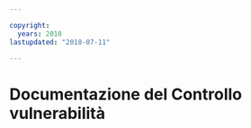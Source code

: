 ```yaml
---

copyright:
  years: 2018
lastupdated: "2018-07-11"

---
```



# Documentazione del Controllo vulnerabilità



